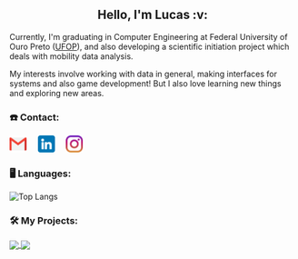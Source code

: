 <h2 align="center">
  Hello, I'm Lucas :v:
</h2>

Currently, I'm graduating in Computer Engineering at Federal University of Ouro Preto ([UFOP](https://ufop.br)), and also developing a scientific initiation project which deals with mobility data analysis.

My interests involve working with data in general, making interfaces for systems and also game development! But I also love learning new things and exploring new areas.

### :phone: Contact:

[<img src="gmail.png" width=30px>](mailto:lucasnovais222@gmail.com) &nbsp; &nbsp;
[<img src="linkedin.png" width=30px>](https://www.linkedin.com/in/lucas-novais-da-silva-2281b8170) &nbsp; &nbsp;
[<img src="instagram.png" width=30px>](https://www.instagram.com/luc.novais/) &nbsp; &nbsp;

### :desktop_computer: Languages:

![Top Langs](https://github-readme-stats.vercel.app/api/top-langs/?username=lucNovais&theme=tokyonight)

### :hammer_and_wrench: My Projects:

<a href="https://github.com/lucNovais/MobVis">
  <img align="center" src="https://github-readme-stats.vercel.app/api/pin/?username=lucNovais&repo=MobVis&theme=tokyonight" />
</a>
<a href="https://github.com/anuraghazra/anuraghazra.github.io">
  <img align="center" src="https://github-readme-stats.vercel.app/api/pin/?username=ndrLocobots&repo=Projeto_Proativa_3D&theme=tokyonight" />
</a>
